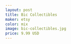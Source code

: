 ```yaml
---
layout: post
title: Bic Collectibles
maker: etsy
color: mix
image: bic-collectibles.jpg
price: 9.99 USD
---
```

